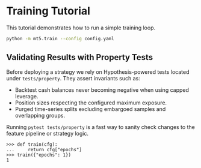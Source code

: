 # Training Tutorial

This tutorial demonstrates how to run a simple training loop.

```bash
python -m mt5.train --config config.yaml
```

## Validating Results with Property Tests

Before deploying a strategy we rely on Hypothesis-powered tests located under
``tests/property``.  They assert invariants such as:

* Backtest cash balances never becoming negative when using capped leverage.
* Position sizes respecting the configured maximum exposure.
* Purged time-series splits excluding embargoed samples and overlapping groups.

Running ``pytest tests/property`` is a fast way to sanity check changes to the
feature pipeline or strategy logic.

```{doctest}
>>> def train(cfg):
...     return cfg["epochs"]
>>> train({"epochs": 1})
1
```

